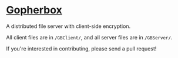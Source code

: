 [Gopherbox](http://stevenschmatz.github.io/gopherbox-web/)
=========

A distributed file server with client-side encryption.

All client files are in `/GBClient/`, and all server files are in `/GBServer/`.

If you're interested in contributing, please send a pull request!
